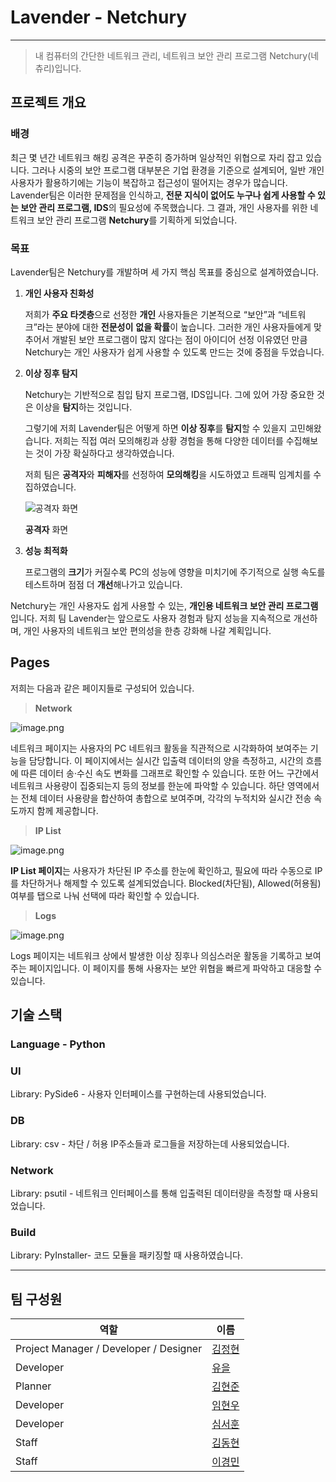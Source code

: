# Lavender - Netchury

---

> 내 컴퓨터의 간단한 네트워크 관리, 네트워크 보안 관리 프로그램 Netchury(네츄리)입니다.

## 프로젝트 개요

### **배경**

최근 몇 년간 네트워크 해킹 공격은 꾸준히 증가하며 일상적인 위협으로 자리 잡고 있습니다. 
그러나 시중의 보안 프로그램 대부분은 기업 환경을 기준으로 설계되어, 
일반 개인 사용자가 활용하기에는 기능이 복잡하고 접근성이 떨어지는 경우가 많습니다.
Lavender팀은 이러한 문제점을 인식하고, **전문 지식이 없어도 누구나 쉽게 사용할 수 있는 
보안 관리 프로그램, IDS**의 필요성에 주목했습니다. 그 결과, 개인 사용자를 위한
네트워크 보안 관리 프로그램 **Netchury**를 기획하게 되었습니다.

### **목표**

Lavender팀은 Netchury를 개발하며 세 가지 핵심 목표를 중심으로 설계하였습니다.

1. **개인 사용자 친화성**
    
    저희가 **주요 타겟층**으로 선정한 **개인** 사용자들은 기본적으로 “보안”과 “네트워크”라는 분야에 대한 **전문성이** **없을 확률**이 높습니다. 그러한 개인 사용자들에게 맞추어서 개발된 보안 프로그램이 많지 않다는 점이 아이디어 선정 이유였던 만큼 Netchury는 개인 사용자가 쉽게 사용할 수 있도록 만드는 것에 중점을 두었습니다.
    
2. **이상 징후 탐지**
    
    Netchury는 기반적으로 침입 탐지 프로그램, IDS입니다. 그에 있어 가장 중요한 것은 
    이상을 **탐지**하는 것입니다.
    
    그렇기에 저희 Lavender팀은 어떻게 하면 **이상 징후**를 **탐지**할 수 있을지 고민해왔습니다.
    저희는 직접 여러 모의해킹과 상황 경험을 통해 다양한 데이터를 수집해보는 것이 가장 확실하다고 생각하였습니다.
    
    저희 팀은 **공격자**와 **피해자**를 선정하여 **모의해킹**을 시도하였고 트래픽 임계치를 수집하였습니다.
    
    ![**공격자** 화면](attachment:23a980ce-b51b-4286-ab44-cff7e05eb478:65a6ec3e-ce99-48d0-a0a9-80a3c3fe2112.png)
    
    **공격자** 화면
    
3. **성능 최적화**
    
    프로그램의 **크기**가 커질수록 PC의 성능에 영향을 미치기에 주기적으로 실행 속도를 테스트하며 점점 더 **개선**해나가고 있습니다.
    

Netchury는 개인 사용자도 쉽게 사용할 수 있는, **개인용 네트워크 보안 관리 프로그램**입니다.
저희 팀 Lavender는 앞으로도 사용자 경험과 탐지 성능을 지속적으로 개선하며, 
개인 사용자의 네트워크 보안 편의성을 한층 강화해 나갈 계획입니다.

## Pages

저희는 다음과 같은 페이지들로 구성되어 있습니다.

> **Network**
> 

![image.png](attachment:10270f5b-4a28-404f-8087-9a8f9b989864:image.png)

네트워크 페이지는 사용자의 PC 네트워크 활동을 직관적으로 시각화하여 보여주는 기능을 담당합니다. 
이 페이지에서는 실시간 입출력 데이터의 양을 측정하고, 
시간의 흐름에 따른 데이터 송·수신 속도 변화를 그래프로 확인할 수 있습니다.
또한 어느 구간에서 네트워크 사용량이 집중되는지 등의 정보를 한눈에 파악할 수 있습니다.
하단 영역에서는 전체 데이터 사용량을 합산하여 총합으로 보여주며,
각각의 누적치와 실시간 전송 속도까지 함께 제공합니다.

> **IP List**
> 

![image.png](attachment:81d46d20-1da3-4db8-a752-abebd2f8b36e:image.png)

**IP List 페이지**는 사용자가 차단된 IP 주소를 한눈에 확인하고, 
필요에 따라 수동으로 IP를 차단하거나 해제할 수 있도록 설계되었습니다.
Blocked(차단됨), Allowed(허용됨) 여부를 탭으로 나눠 선택에 따라 확인할 수 있습니다.

> **Logs**
> 

![image.png](attachment:6e59deb2-424f-4810-bc5f-60b06798d093:image.png)

Logs 페이지는 네트워크 상에서 발생한 이상 징후나 의심스러운 활동을 기록하고 보여주는 페이지입니다. 
이 페이지를 통해 사용자는 보안 위협을 빠르게 파악하고 대응할 수 있습니다.

## 기술 스택

### Language - Python

### UI

Library: PySide6 - 사용자 인터페이스를 구현하는데 사용되었습니다.

### DB

Library: csv - 차단 / 허용 IP주소들과 로그들을 저장하는데 사용되었습니다.

### Network

Library: psutil - 네트워크 인터페이스를 통해 입출력된 데이터량을 측정할 때 사용되었습니다.

### Build

Library: PyInstaller- 코드 모듈을 패키징할 때 사용하였습니다.

---

## 팀 구성원

| 역할 | 이름 |
|------|------|
| Project Manager / Developer / Designer | [김정현](https://github.com/vlsvita) |
| Developer | [유을](https://github.com/skwo27) |
| Planner | [김현준](https://github.com/insu6322) |
| Developer | [임현우](https://github.com/imhyeonu826) |
| Developer | [심서훈](https://github.com/Simseoh) |
| Staff | [김동현](https://github.com/kdh1123) |
| Staff | [이경민](https://github.com/sitetamp) |